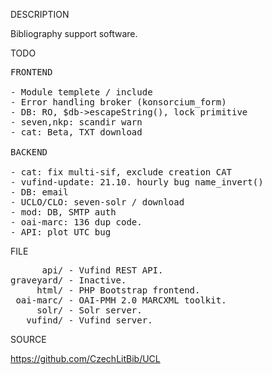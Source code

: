 
DESCRIPTION

Bibliography support software.

TODO
<pre>
FRONTEND

- Module templete / include
- Error handling broker (konsorcium_form)
- DB: RO, $db->escapeString(), lock primitive
- seven,nkp: scandir warn
- cat: Beta, TXT download

BACKEND

- cat: fix multi-sif, exclude creation CAT
- vufind-update: 21.10. hourly bug name_invert()
- DB: email
- UCLO/CLO: seven-solr / download
- mod: DB, SMTP auth
- oai-marc: 136 dup code.
- API: plot UTC bug
</pre>
FILE
<pre>
      api/ - Vufind REST API.
graveyard/ - Inactive.
     html/ - PHP Bootstrap frontend.
 oai-marc/ - OAI-PMH 2.0 MARCXML toolkit.
     solr/ - Solr server.
   vufind/ - Vufind server.
</pre>

SOURCE

https://github.com/CzechLitBib/UCL

